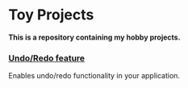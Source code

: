 # Toy Projects

**This is a repository containing my hobby projects.**

### [Undo/Redo feature](github\moqtuser\undoredofeature\readme.md)
Enables undo/redo functionality in your application.